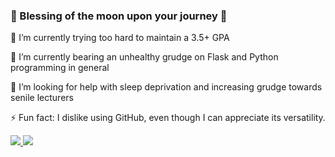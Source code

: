 ### 🧿 Blessing of the moon upon your journey 🧿

🔭 I’m currently trying too hard to maintain a 3.5+ GPA

🌱 I’m currently bearing an unhealthy grudge on Flask and Python programming in general

🤔 I’m looking for help with sleep deprivation and increasing grudge towards senile lecturers

⚡ Fun fact: I dislike using GitHub, even though I can appreciate its versatility.


<div>
  <a href="">
    <img src="https://github-readme-stats.vercel.app/api?username=FXLJA&include_all_commits=true&show_icons=true&count_private=true&theme=react">
  </a>
  <a href="">
    <img src="https://github-readme-stats.vercel.app/api/top-langs/?username=FXLJA&langs_count=8&exclude_repo=hrd-biemers&hide=batchfile,shaderlab,hlsl&layout=compact&theme=react">
  </a>	
</div>
